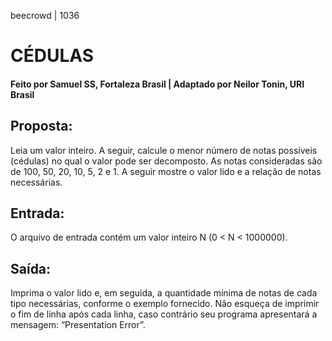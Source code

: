 beecrowd | 1036
# CÉDULAS
#### Feito por Samuel SS, Fortaleza  Brasil | Adaptado por Neilor Tonin, URI  Brasil

## Proposta:

Leia um valor inteiro. A seguir, calcule o menor número de notas possíveis (cédulas) no qual o valor pode ser decomposto. As notas consideradas são de 100, 50, 20, 10, 5, 2 e 1. A seguir mostre o valor lido e a relação de notas necessárias.


## Entrada:
O arquivo de entrada contém um valor inteiro N (0 < N < 1000000).

## Saída:
Imprima o valor lido e, em seguida, a quantidade mínima de notas de cada tipo necessárias, conforme o exemplo fornecido. Não esqueça de imprimir o fim de linha após cada linha, caso contrário seu programa apresentará a mensagem: “Presentation Error”.
